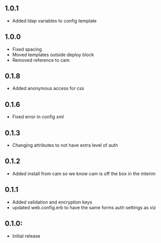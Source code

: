 ## 1.0.1
* Added ldap variables to config template 
## 1.0.0
* Fixed spacing
* Moved templates outside deploy block
* Removed reference to cam
## 0.1.8
* Added anonymous access for css 
## 0.1.6
* Fixed error in config xml
## 0.1.3
* Changing attributes to not have extra level of auth
## 0.1.2
* Added install from cam so we know cam is off the box in the interim
## 0.1.1
* Added validation and encryption keys
* updated web.config.erb to have the same forms auth settings as viz
## 0.1.0:
* Initial release
